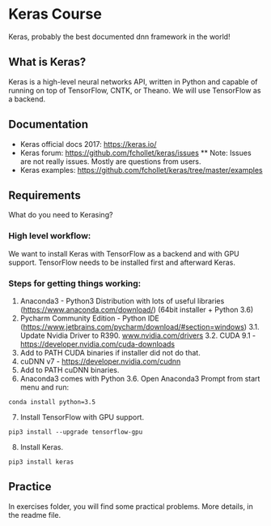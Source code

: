 # Keras Course

Keras, probably the best documented dnn framework in the world!

## What is Keras?

Keras is a high-level neural networks API, written in Python and capable of running on top of TensorFlow, CNTK, or Theano. 
We will use TensorFlow as a backend.


## Documentation 

* Keras official docs 2017: https://keras.io/
* Keras forum: https://github.com/fchollet/keras/issues
** Note: Issues are not really issues. Mostly are questions from users.
* Keras examples: https://github.com/fchollet/keras/tree/master/examples

## Requirements

What do you need to Kerasing?

### High level workflow:
We want to install Keras with TensorFlow as a backend and with GPU support.
TensorFlow needs to be installed first and afterward Keras.


### Steps for getting things working:

1. Anaconda3 - Python3 Distribution with lots of useful libraries (https://www.anaconda.com/download/) (64bit installer + Python 3.6)
2. Pycharm Community Edition - Python IDE (https://www.jetbrains.com/pycharm/download/#section=windows)
3.1. Update Nvidia Driver to R390. www.nvidia.com/drivers
3.2. CUDA 9.1 - https://developer.nvidia.com/cuda-downloads
4. Add to PATH CUDA binaries if installer did not do that.
4. cuDNN v7 - https://developer.nvidia.com/cudnn
5. Add to PATH cuDNN binaries.
6. Anaconda3 comes with Python 3.6. Open Anaconda3 Prompt from start menu and run: 
```
conda install python=3.5
```
7. Install TensorFlow with GPU support.
```
pip3 install --upgrade tensorflow-gpu
```
8. Install Keras.
```
pip3 install keras
```

## Practice

In exercises folder, you will find some practical problems. 
More details, in the readme file.
